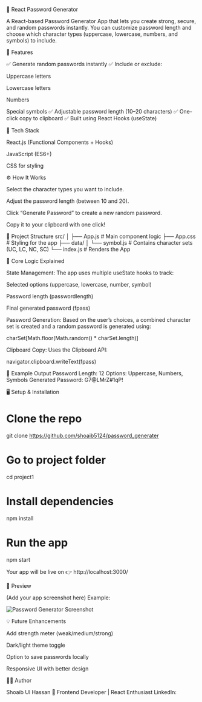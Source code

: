 🔐 React Password Generator

A React-based Password Generator App that lets you create strong, secure, and random passwords instantly.
You can customize password length and choose which character types (uppercase, lowercase, numbers, and symbols) to include.

🚀 Features

✅ Generate random passwords instantly
✅ Include or exclude:

Uppercase letters

Lowercase letters

Numbers

Special symbols
✅ Adjustable password length (10–20 characters)
✅ One-click copy to clipboard
✅ Built using React Hooks (useState)

🧩 Tech Stack

React.js (Functional Components + Hooks)

JavaScript (ES6+)

CSS for styling

⚙️ How It Works

Select the character types you want to include.

Adjust the password length (between 10 and 20).

Click “Generate Password” to create a new random password.

Copy it to your clipboard with one click!

📂 Project Structure
src/
│
├── App.js           # Main component logic
├── App.css          # Styling for the app
├── data/
│   └── symbol.js    # Contains character sets (UC, LC, NC, SC)
└── index.js         # Renders the App

🧠 Core Logic Explained

State Management:
The app uses multiple useState hooks to track:

Selected options (uppercase, lowercase, number, symbol)

Password length (passwordlength)

Final generated password (fpass)

Password Generation:
Based on the user’s choices, a combined character set is created and a random password is generated using:

charSet[Math.floor(Math.random() * charSet.length)]


Clipboard Copy:
Uses the Clipboard API:

navigator.clipboard.writeText(fpass)

🧠 Example Output
Password Length: 12
Options: Uppercase, Numbers, Symbols
Generated Password: G7@LMrZ#1qP!

🖥️ Setup & Installation
# Clone the repo
git clone https://github.com/shoaib5124/password_generater

# Go to project folder
cd project1

# Install dependencies
npm install

# Run the app
npm start


Your app will be live on
👉 http://localhost:3000/

🎨 Preview

(Add your app screenshot here)
Example:

![Password Generator Screenshot](.screenshot.png)

💡 Future Enhancements

Add strength meter (weak/medium/strong)

Dark/light theme toggle

Option to save passwords locally

Responsive UI with better design

👨‍💻 Author

Shoaib Ul Hassan
🚀 Frontend Developer | React Enthusiast
LinkedIn:


